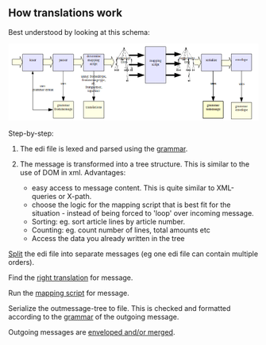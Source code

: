 ## How translations work

Best understood by looking at this schema:  

![MappingScheme.png](MappingScheme.png)

Step-by-step:

1.	The edi file is lexed and parsed using the
	[grammar](GrammarsIntroduction.md).

2.	The message is transformed into a tree structure. This is similar to the
	use of DOM in xml. Advantages:
	-   easy access to message content. This is quite similar to XML-queries
    	or X-path.
	-   choose the logic for the mapping script that is best fit for the
    	situation - instead of being forced to 'loop' over incoming
    	message.
	-   Sorting: eg. sort article lines by article number.
	-   Counting: eg. count number of lines, total amounts etc
	-   Access the data you already written in the tree

[Split](ConfigurationSplit.md) the edi file into separate messages (eg
one edi file can contain multiple orders).

Find the [right translation](TranslationRules.md) for message.

Run the [mapping script](MappingIntroduction.md) for message.

Serialize the outmessage-tree to file. This is checked and formatted
according to the [grammar](GrammarsIntroduction.md) of the outgoing
message.

Outgoing messages are [enveloped and/or merged](ConfigurationMerge.md).

